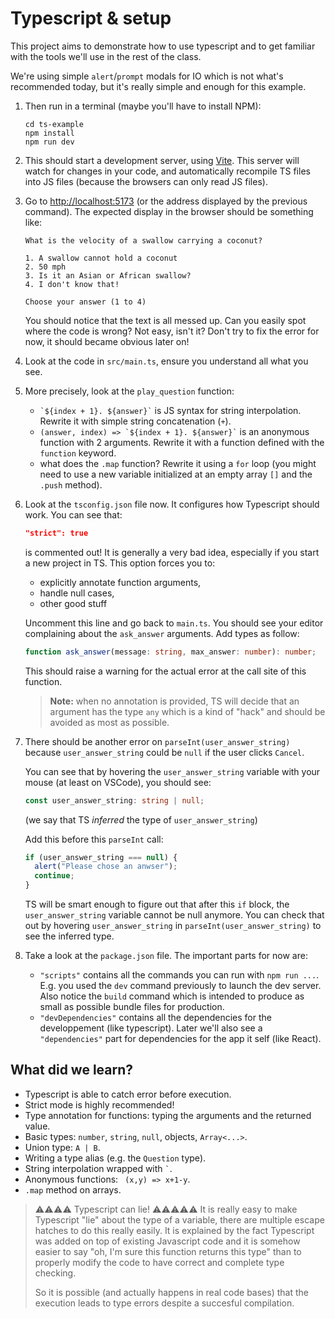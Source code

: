 # Typescript & setup

This project aims to demonstrate how to use typescript and to get familiar
with the tools we'll use in the rest of the class.

We're using simple `alert`/`prompt` modals for IO which is not what's
recommended today, but it's really simple and enough for this example.

1. Then run in a terminal (maybe you'll have to install NPM):
   ```
   cd ts-example
   npm install
   npm run dev
   ```
2. This should start a development server, using
   [Vite](https://vitejs.dev/guide/). This server will watch for changes in your
   code, and automatically recompile TS files into JS files (because the
   browsers can only read JS files).

3. Go to [http://localhost:5173](http://localhost:5173) (or the address displayed
   by the previous command). The expected display in the browser should be
   something like:

   ```
   What is the velocity of a swallow carrying a coconut?

   1. A swallow cannot hold a coconut
   2. 50 mph
   3. Is it an Asian or African swallow?
   4. I don't know that!

   Choose your answer (1 to 4)
   ```

   You should notice that the text is all messed up. Can you easily spot
   where the code is wrong? Not easy, isn't it? Don't try to fix the
   error for now, it should became obvious later on!

4. Look at the code in `src/main.ts`, ensure you understand all what you
   see.
5. More precisely, look at the `play_question` function:

   - `` `${index + 1}. ${answer}` `` is JS syntax for string interpolation.
     Rewrite it with simple string concatenation (`+`).
   - `` (answer, index) => `${index + 1}. ${answer}` `` is an anonymous
     function with 2 arguments. Rewrite it with a function defined with the
     `function` keyword.
   - what does the `.map` function? Rewrite it using a `for` loop (you might
     need to use a new variable initialized at an empty array `[]` and the
     `.push` method).

6. Look at the `tsconfig.json` file now. It configures how Typescript
   should work. You can see that:

   ```json
   "strict": true
   ```

   is commented out! It is generally a very bad idea, especially if you start a
   new project in TS. This option forces you to:

   - explicitly annotate function arguments,
   - handle null cases,
   - other good stuff

   Uncomment this line and go back to `main.ts`. You should see your editor
   complaining about the `ask_answer` arguments. Add types as follow:

   ```ts
   function ask_answer(message: string, max_answer: number): number;
   ```

   This should raise a warning for the actual error at the call site of this
   function.

   > **Note:** when no annotation is provided, TS will decide that an argument
   > has the type `any` which is a kind of "hack" and should be avoided as most
   > as possible.

7. There should be another error on `parseInt(user_answer_string)` because
   `user_answer_string` could be `null` if the user clicks `Cancel`.

   You can see that by hovering the `user_answer_string` variable with your
   mouse (at least on VSCode), you should see:

   ```ts
   const user_answer_string: string | null;
   ```

   (we say that TS _inferred_ the type of `user_answer_string`)

   Add this before this `parseInt` call:

   ```ts
   if (user_answer_string === null) {
     alert("Please chose an anwser");
     continue;
   }
   ```

   TS will be smart enough to figure out that after this `if` block,
   the `user_answer_string` variable cannot be null anymore. You can check that
   out by hovering `user_answer_string` in `parseInt(user_answer_string)` to see
   the inferred type.

8. Take a look at the `package.json` file. The important parts for now are:
   - `"scripts"` contains all the commands you can run with `npm run ...`.
     E.g. you used the `dev` command previously to launch the dev server.
     Also notice the `build` command which is intended to produce as small
     as possible bundle files for production.
   - `"devDependencies"` contains all the dependencies for the developpement
     (like typescript).
     Later we'll also see a `"dependencies"` part for dependencies for the
     app it self (like React).

## What did we learn?

- Typescript is able to catch error before execution.
- Strict mode is highly recommended!
- Type annotation for functions: typing the arguments and the returned value.
- Basic types: `number`, `string`, `null`, objects, `Array<...>`.
- Union type: `A | B`.
- Writing a type alias (e.g. the `Question` type).
- String interpolation wrapped with `` ` ``.
- Anonymous functions: ` (x,y) => x+1-y`.
- `.map` method on arrays.

> ⚠️⚠️⚠️⚠️ Typescript can lie! ⚠️⚠️⚠️⚠️⚠️
> It is really easy to make Typescript "lie" about the type of a variable,
> there are multiple escape hatches to do this really easily. It is explained
> by the fact Typescript was added on top of existing Javascript code and
> it is somehow easier to say "oh, I'm sure this function returns this type"
> than to properly modify the code to have correct and complete type checking.
>
> So it is possible (and actually happens in real code bases) that the
> execution leads to type errors despite a succesful compilation.
